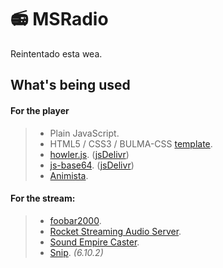 # :radio: MSRadio
Reintentado esta wea.
## What's being used

#### For the player

>* Plain JavaScript.
>* HTML5 / CSS3 / BULMA-CSS [template](https://github.com/NoNameNook/PlantillaHTML).
>* [howler.js](https://github.com/goldfire/howler.js). ([jsDelivr](https://www.jsdelivr.com/package/npm/howler))
>* [js-base64](https://github.com/dankogai/js-base64). ([jsDelivr](https://www.jsdelivr.com/package/npm/js-base64))
>* [Animista](https://animista.net/).

#### For the stream:
>* [foobar2000](https://www.foobar2000.org/).
>* [Rocket Streaming Audio Server](https://www.rocketbroadcaster.com/streaming-audio-server/).
>* [Sound Empire Caster](https://djgarybaldy.co.uk/sound-empire-caster/).
>* [Snip](https://github.com/dlrudie/Snip). *(6.10.2)*
